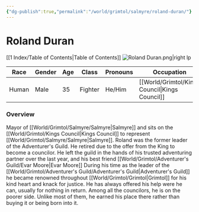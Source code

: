 ```yaml
---
{"dg-publish":true,"permalink":"/world/grimtol/salmyre/roland-duran/"}
---
```


# Roland Duran

[[1 Index/Table of Contents\|Table of Contents]]
![Roland Duran.png|right lp](/img/user/Z_Attachments/Roland%20Duran.png)

| Race  | Gender | Age | Class   | Pronouns | Occupation        | Alignment   |
| ----- | ------ | --- | ------- | -------- | ----------------- | ----------- |
| Human | Male   | 35  | Fighter | He/Him   | [[World/Grimtol/Kings Council\|Kings Council]] | Lawful Good |
### Overview
Mayor of [[World/Grimtol/Salmyre/Salmyre\|Salmyre]] and sits on the [[World/Grimtol/Kings Council\|Kings Council]] to represent [[World/Grimtol/Salmyre/Salmyre\|Salmyre]].
Roland was the former leader of the Adventurer's Guild. He retired due to the offer from the King to become a councilor. He left the guild in the hands of his trusted adventuring partner over the last year, and his best friend   [[World/Grimtol/Adventurer's Guild/Evar Moore\|Evar Moore]]
During his time as the leader of the [[World/Grimtol/Adventurer's Guild/Adventurer's Guild\|Adventurer's Guild]] he became renowned throughout [[World/Grimtol/Grimtol\|Grimtol]] for his kind heart and knack for justice. He has always offered his help were he can, usually for nothing in return. Among all the councilors, he is on the poorer side. 
Unlike most of them, he earned his place there rather than buying it or being born into it. 


